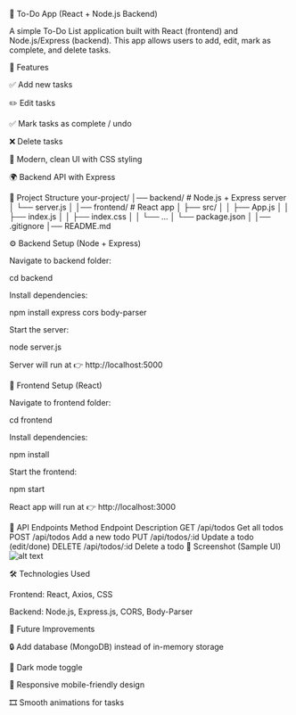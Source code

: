 📝 To-Do App (React + Node.js Backend)

A simple To-Do List application built with React (frontend) and Node.js/Express (backend).
This app allows users to add, edit, mark as complete, and delete tasks.

🚀 Features

✅ Add new tasks

✏️ Edit tasks

✅ Mark tasks as complete / undo

❌ Delete tasks

🎨 Modern, clean UI with CSS styling

🌍 Backend API with Express

📂 Project Structure
your-project/
│── backend/         # Node.js + Express server
│   └── server.js
│
│── frontend/        # React app
│   ├── src/
│   │   ├── App.js
│   │   ├── index.js
│   │   ├── index.css
│   │   └── ...
│   └── package.json
│
│── .gitignore
│── README.md

⚙️ Backend Setup (Node + Express)

Navigate to backend folder:

cd backend


Install dependencies:

npm install express cors body-parser


Start the server:

node server.js


Server will run at 👉 http://localhost:5000

🎨 Frontend Setup (React)

Navigate to frontend folder:

cd frontend


Install dependencies:

npm install


Start the frontend:

npm start


React app will run at 👉 http://localhost:3000

🔗 API Endpoints
Method	Endpoint	Description
GET	/api/todos	Get all todos
POST	/api/todos	Add a new todo
PUT	/api/todos/:id	Update a todo (edit/done)
DELETE	/api/todos/:id	Delete a todo
📸 Screenshot (Sample UI)
![alt text](image-1.png)

🛠️ Technologies Used

Frontend: React, Axios, CSS

Backend: Node.js, Express.js, CORS, Body-Parser

🙌 Future Improvements

🔒 Add database (MongoDB) instead of in-memory storage

🌙 Dark mode toggle

📱 Responsive mobile-friendly design

🎞️ Smooth animations for tasks